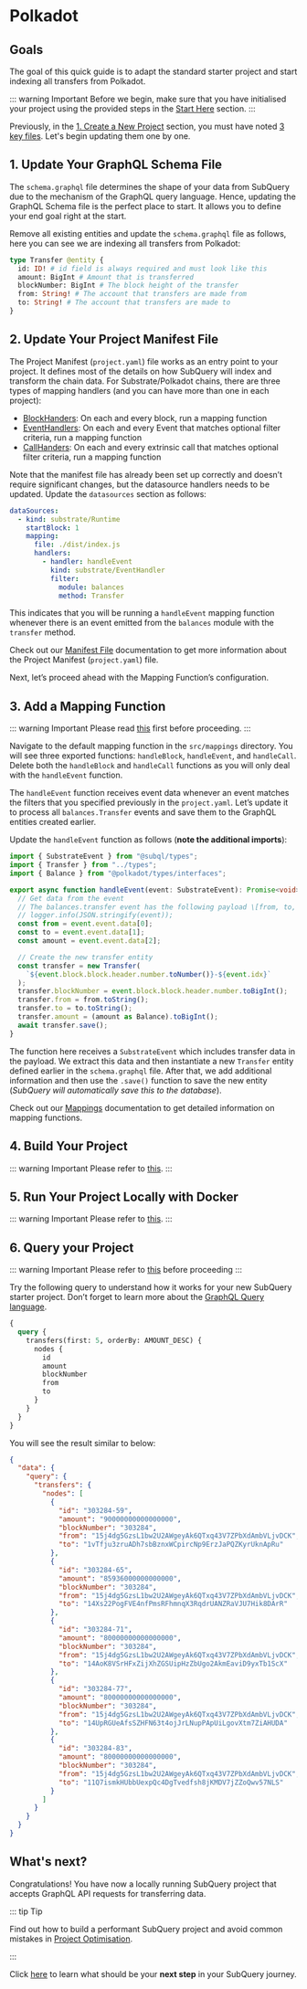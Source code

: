 # Polkadot

## Goals

The goal of this quick guide is to adapt the standard starter project and start indexing all transfers from Polkadot.

::: warning Important
Before we begin, make sure that you have initialised your project using the provided steps in the [Start Here](../quickstart.md) section.
:::


Previously, in the [1. Create a New Project](../quickstart.md) section, you must have noted [3 key files](../quickstart.md#_3-make-changes-to-your-project). Let's begin updating them one by one.

## 1. Update Your GraphQL Schema File

The `schema.graphql` file determines the shape of your data from SubQuery due to the mechanism of the GraphQL query language. Hence, updating the GraphQL Schema file is the perfect place to start. It allows you to define your end goal right at the start.

Remove all existing entities and update the `schema.graphql` file as follows, here you can see we are indexing all transfers from Polkadot:

```graphql
type Transfer @entity {
  id: ID! # id field is always required and must look like this
  amount: BigInt # Amount that is transferred
  blockNumber: BigInt # The block height of the transfer
  from: String! # The account that transfers are made from
  to: String! # The account that transfers are made to
}
```

## 2. Update Your Project Manifest File

The Project Manifest (`project.yaml`) file works as an entry point to your project. It defines most of the details on how SubQuery will index and transform the chain data. For Substrate/Polkadot chains, there are three types of mapping handlers (and you can have more than one in each project):

- [BlockHanders](../../build/manifest/polkadot.md#mapping-handlers-and-filters): On each and every block, run a mapping function
- [EventHandlers](../../build/manifest/polkadot.md#mapping-handlers-and-filters): On each and every Event that matches optional filter criteria, run a mapping function
- [CallHanders](../../build/manifest/polkadot.md#mapping-handlers-and-filters): On each and every extrinsic call that matches optional filter criteria, run a mapping function

Note that the manifest file has already been set up correctly and doesn’t require significant changes, but the datasource handlers needs to be updated. Update the `datasources` section as follows:

```yaml
dataSources:
  - kind: substrate/Runtime
    startBlock: 1
    mapping:
      file: ./dist/index.js
      handlers:
        - handler: handleEvent
          kind: substrate/EventHandler
          filter:
            module: balances
            method: Transfer
```

This indicates that you will be running a `handleEvent` mapping function whenever there is an event emitted from the `balances` module with the `transfer` method.

Check out our [Manifest File](../../build/manifest/polkadot.md) documentation to get more information about the Project Manifest (`project.yaml`) file.

Next, let’s proceed ahead with the Mapping Function’s configuration.

## 3. Add a Mapping Function

::: warning Important
Please read [this](home.md#_3-update-the-mapping-functions) first before proceeding.
:::

Navigate to the default mapping function in the `src/mappings` directory. You will see three exported functions: `handleBlock`, `handleEvent`, and `handleCall`. Delete both the `handleBlock` and `handleCall` functions as you will only deal with the `handleEvent` function.

The `handleEvent` function receives event data whenever an event matches the filters that you specified previously in the `project.yaml`. Let’s update it to process all `balances.Transfer` events and save them to the GraphQL entities created earlier.

Update the `handleEvent` function as follows (**note the additional imports**):

```ts
import { SubstrateEvent } from "@subql/types";
import { Transfer } from "../types";
import { Balance } from "@polkadot/types/interfaces";

export async function handleEvent(event: SubstrateEvent): Promise<void> {
  // Get data from the event
  // The balances.transfer event has the following payload \[from, to, value\]
  // logger.info(JSON.stringify(event));
  const from = event.event.data[0];
  const to = event.event.data[1];
  const amount = event.event.data[2];

  // Create the new transfer entity
  const transfer = new Transfer(
    `${event.block.block.header.number.toNumber()}-${event.idx}`
  );
  transfer.blockNumber = event.block.block.header.number.toBigInt();
  transfer.from = from.toString();
  transfer.to = to.toString();
  transfer.amount = (amount as Balance).toBigInt();
  await transfer.save();
}
```

The function here receives a `SubstrateEvent` which includes transfer data in the payload. We extract this data and then instantiate a new `Transfer` entity defined earlier in the `schema.graphql` file. After that, we add additional information and then use the `.save()` function to save the new entity (_SubQuery will automatically save this to the database_).

Check out our [Mappings](../../build/mapping/polkadot.md) documentation to get detailed information on mapping functions.

## 4. Build Your Project

::: warning Important
Please refer to [this](home.md#_4-build-your-project).
:::

## 5. Run Your Project Locally with Docker

::: warning Important
Please refer to [this](home.md#_5-run-your-project-locally-with-docker).
:::

## 6. Query your Project

::: warning Important
Please refer to [this](home.md#_6-query-your-project) before proceeding
:::

Try the following query to understand how it works for your new SubQuery starter project. Don’t forget to learn more about the [GraphQL Query language](../../run_publish/graphql.md).

```graphql
{
  query {
    transfers(first: 5, orderBy: AMOUNT_DESC) {
      nodes {
        id
        amount
        blockNumber
        from
        to
      }
    }
  }
}
```

You will see the result similar to below:

```json
{
  "data": {
    "query": {
      "transfers": {
        "nodes": [
          {
            "id": "303284-59",
            "amount": "90000000000000000",
            "blockNumber": "303284",
            "from": "15j4dg5GzsL1bw2U2AWgeyAk6QTxq43V7ZPbXdAmbVLjvDCK",
            "to": "1vTfju3zruADh7sbBznxWCpircNp9ErzJaPQZKyrUknApRu"
          },
          {
            "id": "303284-65",
            "amount": "85936000000000000",
            "blockNumber": "303284",
            "from": "15j4dg5GzsL1bw2U2AWgeyAk6QTxq43V7ZPbXdAmbVLjvDCK",
            "to": "14Xs22PogFVE4nfPmsRFhmnqX3RqdrUANZRaVJU7Hik8DArR"
          },
          {
            "id": "303284-71",
            "amount": "80000000000000000",
            "blockNumber": "303284",
            "from": "15j4dg5GzsL1bw2U2AWgeyAk6QTxq43V7ZPbXdAmbVLjvDCK",
            "to": "14AoK8VSrHFxZijXhZGSUipHzZbUgo2AkmEaviD9yxTb1ScX"
          },
          {
            "id": "303284-77",
            "amount": "80000000000000000",
            "blockNumber": "303284",
            "from": "15j4dg5GzsL1bw2U2AWgeyAk6QTxq43V7ZPbXdAmbVLjvDCK",
            "to": "14UpRGUeAfsSZHFN63t4ojJrLNupPApUiLgovXtm7ZiAHUDA"
          },
          {
            "id": "303284-83",
            "amount": "80000000000000000",
            "blockNumber": "303284",
            "from": "15j4dg5GzsL1bw2U2AWgeyAk6QTxq43V7ZPbXdAmbVLjvDCK",
            "to": "11Q7ismkHUbbUexpQc4DgTvedfsh8jKMDV7jZZoQwv57NLS"
          }
        ]
      }
    }
  }
}
```

## What's next?

Congratulations! You have now a locally running SubQuery project that accepts GraphQL API requests for transferring data.

::: tip Tip

Find out how to build a performant SubQuery project and avoid common mistakes in [Project Optimisation](../../build/optimisation.md).

:::

Click [here](../../quickstart/whats-next.md) to learn what should be your **next step** in your SubQuery journey.
